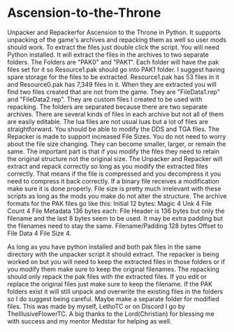 # Ascension-to-the-Throne
Unpacker and Repackerfor Ascension to the Throne in Python. It supports unpacking of the game's archives and repacking them as well so user mods should work. To extract the files just double click the script. You will need Python installed. It will extract the files in the archives to two separate folders. The Folders are "PAK0" and "PAK1". Each folder will have the pak files set for it so Resource1.pak should go into PAK1 folder. I suggest having spare storage for the files to be extracted. Resource1.pak has 53 files in it and Resource0.pak has 7,349 files in it. When they are extracted you will find two files created that are not from the game. They are "FileData1.rep" and "FileData2.rep". They are custom files I created to be used with repacking. The folders are separated because there are two separate archives. There are several kinds of files in each archive but not all of them are easily editable. The lua files are not usual luas but a lot of files are straightforward. You should be able to modify the DDS and TGA files. The Repacker is made to support increased File Sizes. You do not need to worry about the file size changing.
They can become smaller, larger, or remain the same. The important part is
that if you modify the files they need to retain the original structure not the original size. The Unpacker and Repacker will extract and
repack correctly so long as you modify the extracted files correctly. That means if the file is compressed and you decompress it you need to
compress it back correctly. If a binary file receives a modification make sure it is done properly. File size is pretty much irrelevant with these scripts
as long as the mods you make do not alter the structure. The archive formats for the PAK files go like this:
Initial 12 bytes:
Magic 4
Unk 4
File Count 4
File Metadata 136 bytes each:
File Header is 136 bytes but only the filename and the last 8 bytes seem to be used.
It may be extra padding but the filenames need to stay the same.
Filename/Padding 128 bytes
Offset to File Data 4
File Size 4.

As long as you have python installed and both pak files in the same directory with the unpacker script it should extract. The repacker is being worked on but you will need to keep the extracted files in those folders or if you modify them make sure to keep the original filenames. The repacking should only repack the pak files with the extracted files. If you edit or replace the original files just make sure to keep the filename. If the PAK folders exist it will still unpack and overwrite the existing files in the folders so I do suggest being careful. Maybe make a separate folder for modified files.
This was made by myself, LethoTC or on Discord I go by TheIllusiveFlowerTC.
A big thanks to the Lord(Christian) for blessing me with success and my mentor Medstar for helping as well.
